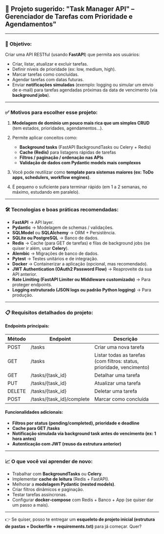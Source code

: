 ## 🚀 Projeto sugerido: **"Task Manager API" – Gerenciador de Tarefas com Prioridade e Agendamentos"**

---

### 🎯 **Objetivo:**

Criar uma API RESTful (usando **FastAPI**) que permita aos usuários:

* Criar, listar, atualizar e excluir tarefas.
* Definir níveis de prioridade (ex: low, medium, high).
* Marcar tarefas como concluídas.
* Agendar tarefas com datas futuras.
* Enviar **notificações simuladas** (exemplo: logging ou simular um envio de e-mail) para tarefas agendadas próximas da data de vencimento (via **background jobs**).

---

### ✅ **Motivos para escolher esse projeto:**

1. **Modelagem de domínio um pouco mais rica que um simples CRUD** (tem estados, prioridades, agendamentos...).
2. Permite aplicar conceitos como:

   * **Background tasks** (FastAPI BackgroundTasks ou Celery + Redis)
   * **Cache (Redis)** para listagens rápidas de tarefas
   * **Filtros / paginação / ordenação nas APIs**
   * **Validação de dados com Pydantic models mais complexos**
3. Você pode reutilizar como **template para sistemas maiores (ex: ToDo apps, schedulers, workflow engines)**.
4. É pequeno o suficiente para terminar rápido (em 1 a 2 semanas, no máximo, estudando em paralelo).

---

### 🛠️ **Tecnologias e boas práticas recomendadas:**

* **FastAPI** → API layer.
* **Pydantic** → Modelagem de schemas / validações.
* **SQLModel** ou **SQLAlchemy** → ORM + Persistência.
* **SQLite ou PostgreSQL** → Banco de dados.
* **Redis** → Cache (para GET de tarefas) e filas de background jobs (se quiser ir além, usar **Celery**).
* **Alembic** → Migrações de banco de dados.
* **Pytest** → Testes unitários e de integração.
* **Docker** → Containerizar a aplicação (opcional, mas recomendado).
* **JWT Authentication (OAuth2 Password Flow)** → Reaproveite da sua API anterior.
* **Rate Limiting (FastAPI Limiter ou Middleware customizado)** → Para proteger endpoints.
* **Logging estruturado (JSON logs ou padrão Python logging)** → Para produção.

---

### 📋 **Requisitos detalhados do projeto:**

#### Endpoints principais:

| Método | Endpoint                   | Descrição                                                             |
| ------ | -------------------------- | --------------------------------------------------------------------- |
| POST   | /tasks                     | Criar uma nova tarefa                                                 |
| GET    | /tasks                     | Listar todas as tarefas (com filtros: status, prioridade, vencimento) |
| GET    | /tasks/{task\_id}          | Detalhar uma tarefa                                                   |
| PUT    | /tasks/{task\_id}          | Atualizar uma tarefa                                                  |
| DELETE | /tasks/{task\_id}          | Deletar uma tarefa                                                    |
| POST   | /tasks/{task\_id}/complete | Marcar como concluída                                                 |

#### Funcionalidades adicionais:

* **Filtros por status (pending/completed), prioridade e deadline**
* **Cache para GET /tasks**
* **Notificação simulada via background task antes do vencimento (ex: 1 hora antes)**
* **Autenticação com JWT (reuso da estrutura anterior)**

---

### 📈 O que você vai aprender de novo:

* Trabalhar com **BackgroundTasks** ou **Celery**.
* Implementar **cache de leitura** (Redis + FastAPI).
* Melhorar a **modelagem Pydantic (nested models)**.
* Criar filtros dinâmicos e paginação.
* Testar tarefas assíncronas.
* Configurar **docker-compose** com Redis + Banco + App (se quiser dar um passo a mais).

---

👉 Se quiser, posso te entregar um **esqueleto de projeto inicial (estrutura de pastas + Dockerfile + requirements.txt)** para já começar. Quer?

